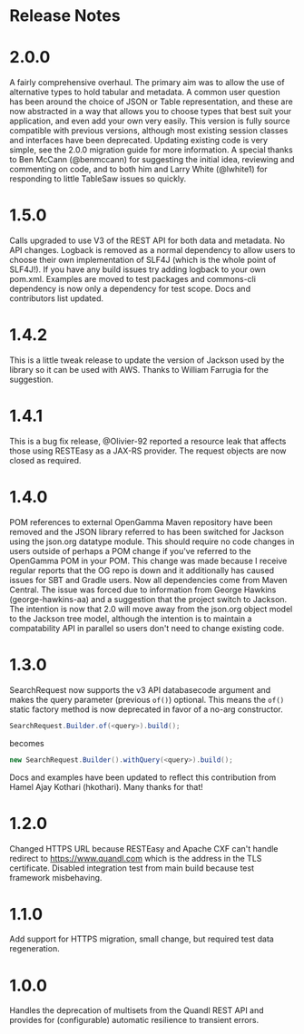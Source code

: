 Release Notes
=============
# 2.0.0
A fairly comprehensive overhaul. The primary aim was to allow the use of alternative types to hold tabular and metadata. A common user 
question has been around the choice of JSON or Table representation, and these are now abstracted in a way that allows you to choose 
types that best suit your application, and even add your own very easily. This version is fully source compatible with previous 
versions, although most existing session classes and interfaces have been deprecated. Updating existing code is very simple, 
see the 2.0.0 migration guide for more information.  A special thanks to Ben McCann (@benmccann) for suggesting the initial idea,
reviewing and commenting on code, and to both him and Larry White (@lwhite1) for responding to little TableSaw issues so quickly.

# 1.5.0
Calls upgraded to use V3 of the REST API for both data and metadata.  No API changes.  Logback is removed as a normal dependency to 
allow users to choose their own implementation of SLF4J (which is the whole point of SLF4J!).  If you have any build issues try adding
logback to your own pom.xml.  Examples are moved to test packages and commons-cli dependency is now only a dependency for test scope.
Docs and contributors list updated.

# 1.4.2
This is a little tweak release to update the version of Jackson used by the 
library so it can be used with AWS.  Thanks to William Farrugia for the 
suggestion.

# 1.4.1
This is a bug fix release, @Olivier-92 reported a resource leak that affects
those using RESTEasy as a JAX-RS provider.  The request objects are now closed
as required.

# 1.4.0
POM references to external OpenGamma Maven repository have been removed and the JSON library referred to has been switched for
Jackson using the json.org datatype module.  This should require no code changes in users outside of perhaps a POM change if you've
referred to the OpenGamma POM in your POM.  This change was made because I receive regular reports that the OG repo is down and it
additionally has caused issues for SBT and Gradle users.  Now all dependencies come from Maven Central.  The issue was forced due to
information from George Hawkins (george-hawkins-aa) and a suggestion that the project switch to Jackson.  The intention is now that 
2.0 will move away from the json.org object model to the Jackson tree model, although the intention is to maintain a compatability API
in parallel so users don't need to change existing code.

# 1.3.0
SearchRequest now supports the v3 API databasecode argument and makes the query
parameter (previous `of()`) optional.  This means the `of()` static factory 
method is now deprecated in favor of a no-arg constructor. 
``` java 
SearchRequest.Builder.of(<query>).build();
```
becomes 
``` java
new SearchRequest.Builder().withQuery(<query>).build();
```
Docs and examples have been updated to reflect this contribution from 
Hamel Ajay Kothari (hkothari).  Many thanks for that!

# 1.2.0
Changed HTTPS URL because RESTEasy and Apache CXF can't handle redirect to https://www.quandl.com which is the address in the TLS certificate.  Disabled 
integration test from main build because test framework misbehaving.

# 1.1.0 
Add support for HTTPS migration, small change, but required test data regeneration.

# 1.0.0
Handles the deprecation of multisets from the Quandl REST API and provides for (configurable) automatic resilience to 
transient errors.
